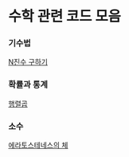 # 수학 관련 코드 모음   

### 기수법
[N진수 구하기](https://github.com/kjsu0209/CodingTest/blob/master/programmers/p17687.py)

### 확률과 통계
[행렬곱](https://github.com/kjsu0209/CodingTest/blob/master/programmers/p12949.py)

### 소수
[에라토스테네스의 체](https://github.com/kjsu0209/CodingTest/blob/master/programmers/p12921.py)
